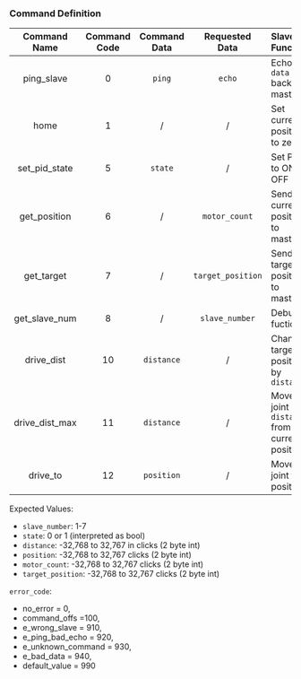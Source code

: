 <a name="comm_def" href="#"></a>
### Command Definition

|Command Name|Command Code|Command Data|Requested Data|Slave Function|
|:-:|:-:|:-:|:-:|:--|
|ping_slave     |0  |`ping`     |`echo`         |Echo `data` back to master  |
|home           |1  |/          |/   |Set current position to zero |
|set_pid_state  |5  |`state`    | /  |Set PID to ON or OFF |
|get_position   |6  |/          |`motor_count`  |Send current position to master  |
|get_target     |7  |/          |`target_position`|Send target position to master  |
|get_slave_num  |8  |/          |`slave_number` |Debug fuction|
|drive_dist     |10 |`distance` |  / |Change target position by `distance` |
|drive_dist_max |11 |`distance` |   /|Move joint by `distance` from current position |
|drive_to       |12 |`position` |  / |Move joint to position |

Expected Values:  
- `slave_number`: 1-7
- `state`: 0 or 1 (interpreted as bool)
- `distance`: -32,768 to 32,767 in clicks (2 byte int)
- `position`: -32,768 to 32,767 clicks (2 byte int)
- `motor_count`: -32,768 to 32,767 clicks (2 byte int)
- `target_position`: -32,768 to 32,767 clicks (2 byte int)


`error_code`:
-  no_error = 0,
-  command_offs =100,
-  e_wrong_slave = 910,
-  e_ping_bad_echo = 920,
-  e_unknown_command = 930,
-   e_bad_data = 940,
-  default_value = 990
